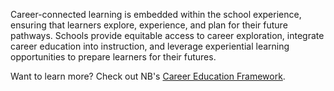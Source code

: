 Career-connected learning is embedded within the school experience, ensuring that learners explore, experience, and plan for their future pathways. Schools provide equitable access to career exploration, integrate career education into instruction, and leverage experiential learning opportunities to prepare learners for their futures.

Want to learn more? Check out NB's [Career Education Framework](https://www2.gnb.ca/content/dam/gnb/Departments/ed/pdf/K12/FRL/nb-career-education-framework.pdf).
